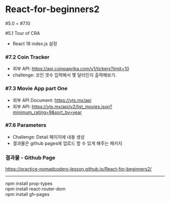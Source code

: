 # React-for-beginners2
#5.0 ~ #7.10

#5.1 Tour of CRA




- React 18 index.js 설정
### #7.2 Coin Tracker
- 외부 API: https://api.coinpaprika.com/v1/tickers?limit=10
- challenge: 코인 갯수 입력해서 몇 달러인지 출력해보기.

### #7.3 Movie App part One
- 외부 API Document: https://yts.mx/api
- 외부 API: https://yts.mx/api/v2/list_movies.json?minimum_rating=9&sort_by=year

### #7.6 Parameters
- Challenge: Detail 페이지에 내용 생성    
- 결과물은 github pages에 업로드 할 수 있게 해주는 패키지
   
### 결과물 - Github Page   
https://practice-nomadcoders-lesson.github.io/React-for-beginners2/

---
npm install prop-types   
npm install react-router-dom   
npm install gh-pages   
